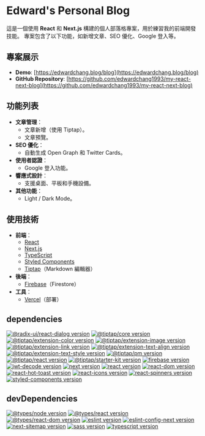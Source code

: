# Edward's Personal Blog

這是一個使用 **React** 和 **Next.js** 構建的個人部落格專案，用於練習我的前端開發技能。
專案包含了以下功能，如新增文章、SEO 優化、Google 登入等。

## **專案展示**

- **Demo**: [https://edwardchang.blog/blog](https://edwardchang.blog/blog)
- **GitHub Repository**: [https://github.com/edwardchang1993/my-react-next-blog](https://github.com/edwardchang1993/my-react-next-blog)

## **功能列表**

- **文章管理**：
  - 文章新增（使用 Tiptap）。
  - 文章預覽。
- **SEO 優化**：
  - 自動生成 Open Graph 和 Twitter Cards。
- **使用者認證**：
  - Google 登入功能。
- **響應式設計**：
  - 支援桌面、平板和手機設備。
- **其他功能**：
  - Light / Dark Mode。

## **使用技術**

- **前端**：
  - [React](https://reactjs.org/)
  - [Next.js](https://nextjs.org/)
  - [TypeScript](https://www.typescriptlang.org/)
  - [Styled Components](https://styled-components.com/)
  - [Tiptap](https://tiptap.dev/)（Markdown 編輯器）
- **後端**：
  - [Firebase](https://firebase.google.com/)（Firestore）
- **工具**：
  - [Vercel](https://vercel.com/)（部署）

## **dependencies**

[![@radix-ui/react-dialog version](https://img.shields.io/badge/@radix--ui/react--dialog-1.1.6-blue)](https://github.com/radix-ui/primitives/tree/main/packages/react/dialog)
[![@tiptap/core version](https://img.shields.io/badge/@tiptap/core-2.7.0-blue)](https://github.com/ueberdosis/tiptap)
[![@tiptap/extension-color version](https://img.shields.io/badge/@tiptap/extension--color-2.11.2-blue)](https://github.com/ueberdosis/tiptap)
[![@tiptap/extension-image version](https://img.shields.io/badge/@tiptap/extension--image-2.11.5-blue)](https://github.com/ueberdosis/tiptap)
[![@tiptap/extension-link version](https://img.shields.io/badge/@tiptap/extension--link-2.11.5-blue)](https://github.com/ueberdosis/tiptap)
[![@tiptap/extension-text-align version](https://img.shields.io/badge/@tiptap/extension--text--align-2.11.5-blue)](https://github.com/ueberdosis/tiptap)
[![@tiptap/extension-text-style version](https://img.shields.io/badge/@tiptap/extension--text--style-2.11.2-blue)](https://github.com/ueberdosis/tiptap)
[![@tiptap/pm version](https://img.shields.io/badge/@tiptap/pm-2.7.0-blue)](https://github.com/ueberdosis/tiptap)
[![@tiptap/react version](https://img.shields.io/badge/@tiptap/react-2.11.2-blue)](https://github.com/ueberdosis/tiptap)
[![@tiptap/starter-kit version](https://img.shields.io/badge/@tiptap/starter--kit-2.11.2-blue)](https://github.com/ueberdosis/tiptap)
[![firebase version](https://img.shields.io/badge/firebase-11.1.0-blue)](https://github.com/firebase/firebase-js-sdk)
[![jwt-decode version](https://img.shields.io/badge/jwt--decode-4.0.0-blue)](https://github.com/auth0/jwt-decode)
[![next version](https://img.shields.io/badge/next-15.0.3-blue)](https://github.com/vercel/next.js)
[![react version](https://img.shields.io/badge/react-18.2.0-blue)](https://github.com/facebook/react)
[![react-dom version](https://img.shields.io/badge/react--dom-18.2.0-blue)](https://github.com/facebook/react/tree/main/packages/react-dom)
[![react-hot-toast version](https://img.shields.io/badge/react--hot--toast-2.5.1-blue)](https://github.com/timolins/react-hot-toast)
[![react-icons version](https://img.shields.io/badge/react--icons-5.4.0-blue)](https://github.com/react-icons/react-icons)
[![react-spinners version](https://img.shields.io/badge/react--spinners-0.15.0-blue)](https://github.com/davidhu2000/react-spinners)
[![styled-components version](https://img.shields.io/badge/styled--components-6.1.13-blue)](https://github.com/styled-components/styled-components)

## **devDependencies**

[![@types/node version](https://img.shields.io/badge/@types/node-20-blue)](https://github.com/DefinitelyTyped/DefinitelyTyped/tree/master/types/node)
[![@types/react version](https://img.shields.io/badge/@types/react-18-blue)](https://github.com/DefinitelyTyped/DefinitelyTyped/tree/master/types/react)
[![@types/react-dom version](https://img.shields.io/badge/@types/react--dom-18-blue)](https://github.com/DefinitelyTyped/DefinitelyTyped/tree/master/types/react-dom)
[![eslint version](https://img.shields.io/badge/eslint-8-blue)](https://github.com/eslint/eslint)
[![eslint-config-next version](https://img.shields.io/badge/eslint--config--next-15.0.3-blue)](https://github.com/vercel/next.js/tree/canary/packages/eslint-config-next)
[![next-sitemap version](https://img.shields.io/badge/next--sitemap-4.2.3-blue)](https://github.com/iamvishnusankar/next-sitemap)
[![sass version](https://img.shields.io/badge/sass-1.83.1-blue)](https://github.com/sass/dart-sass)
[![typescript version](https://img.shields.io/badge/typescript-5-blue)](https://github.com/microsoft/TypeScript)
